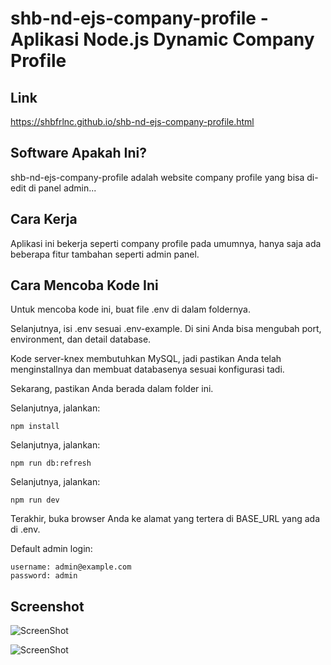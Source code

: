 # shb-nd-ejs-company-profile - Aplikasi Node.js Dynamic Company Profile

## Link

https://shbfrlnc.github.io/shb-nd-ejs-company-profile.html

## Software Apakah Ini?

shb-nd-ejs-company-profile adalah website company profile yang bisa di-edit di panel admin...

## Cara Kerja

Aplikasi ini bekerja seperti company profile pada umumnya, hanya saja ada beberapa fitur tambahan seperti admin panel.

## Cara Mencoba Kode Ini

Untuk mencoba kode ini, buat file .env di dalam foldernya.

Selanjutnya, isi .env sesuai .env-example. Di sini Anda bisa mengubah port, environment, dan detail database.

Kode server-knex membutuhkan MySQL, jadi pastikan Anda telah menginstallnya dan membuat databasenya sesuai konfigurasi tadi.

Sekarang, pastikan Anda berada dalam folder ini.

Selanjutnya, jalankan:

```
npm install
```

Selanjutnya, jalankan:

```
npm run db:refresh
```

Selanjutnya, jalankan:

```
npm run dev
```

Terakhir, buka browser Anda ke alamat yang tertera di BASE_URL yang ada di .env.

Default admin login:

```
username: admin@example.com
password: admin
```

## Screenshot

![ScreenShot](https://github.com/shbfrlnc/shbfrlnc-images/blob/main/gratisan/shb-nd-ejs-company-profile/screenshot-1.png?raw=true)

![ScreenShot](https://github.com/shbfrlnc/shbfrlnc-images/blob/main/gratisan/shb-nd-ejs-company-profile/screenshot-2.png?raw=true)

